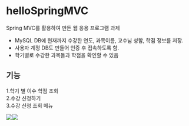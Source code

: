 # helloSpringMVC
Spring MVC를 활용하여 만든 웹 응용 프로그램 과제</br>
<ul>
<li>MySQL DB에 현재까지 수강한 연도, 과목이름, 교수님 성함, 학점 정보를 저장.</br>
<li>사용자 계정 DB도 만들어 인증 후 접속하도록 함. </br>
<li>학기별로 수강한 과목들과 학점을 확인할 수 있음
</ul>

## 기능
1.학기 별 이수 학점 조회</br>
2.수강 신청하기</br>
3.수강 신청 조회 메뉴</br>


<img src="https://img.shields.io/badge/Spring-6DB33F?style=flat-square&logo=Spring&logoColor=white"/><img src="https://img.shields.io/badge/Java-007396?style=flat-square&logo=Java&logoColor=white"/>
